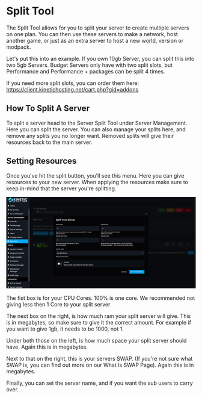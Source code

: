 # Split Tool
The Split Tool allows for you to split your server to create multiple servers on one plan. You can then use these servers to make a network, host another game, or just as an extra server to host a new world, version or modpack.

Let's put this into an example. If you own 10gb Server, you can split this into two 5gb Servers. 
Budget Servers only have with two split slots, but Performance and Performance + packages can be split 4 times.

If you need more split slots, you can order them here: https://client.kinetichosting.net/cart.php?gid=addons

## How To Split A Server
To split a server head to the Server Split Tool under Server Management. Here you can split the server.
You can also manage your splits here, and remove any splits you no longer want. Removed splits will give their resources back to the main server.

## Setting Resources
Once you've hit the split button, you'll see this menu. Here you can give resources to your new server. When applying the resources make sure to keep in-mind that the server you're splitting. 

![Split Tool Page](../../public/split_tool.png)

The fist box is for your CPU Cores. 100% is one core. We recommended not giving less then 1 Core to your split server

The next box on the right, is how much ram your split server will give. This is in megabytes, so make sure to give it the correct amount. For example if you want to give 1gb, it needs to be 1000, not 1. 

Under both those on the left, is how much space your split server should have. Again this is in megabytes.

Next to that on the right, this is your servers SWAP. (If you're not sure what SWAP is, you can find out more on our What Is SWAP Page). Again this is in megabytes.

Finally, you can set the server name, and if you want the sub users to carry over.
